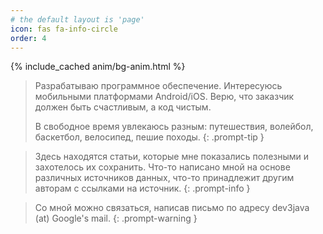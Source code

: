 ```yaml
---
# the default layout is 'page'
icon: fas fa-info-circle
order: 4
---
```


{% include_cached anim/bg-anim.html %}

> Разрабатываю программное обеспечение. Интересуюсь мобильными платформами Android/iOS.
> Верю, что заказчик должен быть счастливым, а код чистым.
> 
> В свободное время увлекаюсь разным: путешествия, волейбол, баскетбол, велосипед, пешие походы.
{: .prompt-tip }


> Здесь находятся статьи, которые мне показались полезными и захотелось их сохранить.
> Что-то написано мной на основе различных источников данных, что-то принадлежит другим авторам с ссылками на источник.
{: .prompt-info }

> Со мной можно связаться, написав письмо по адресу dev3java (at) Google's mail.
{: .prompt-warning }
